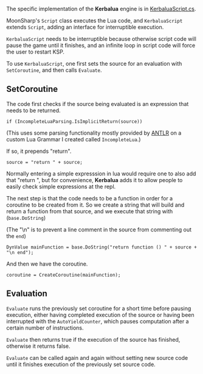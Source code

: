 The specific implementation of the **Kerbalua** engine is in [KerbaluaScript.cs](KerbaluaScript.cs).

MoonSharp's `Script` class executes the Lua code, and `KerbaluaScript` extends `Script`, adding an interface for interruptible execution.

`KerbaluaScript` needs to be interruptible because otherwise script code will pause the game until it finishes, and an infinite loop in script code will force the user to restart KSP.

To use `KerbaluaScript`, one first sets the source for an evaluation with `SetCoroutine`, and then calls `Evaluate`.

## SetCoroutine
The code first checks if the source being evaluated is an expression that needs to be returned. 

```
if (IncompleteLuaParsing.IsImplicitReturn(source))
```

(This uses some parsing functionality mostly provided by [ANTLR](https://www.antlr.org/) on a custom Lua Grammar I created called `IncompleteLua`.)

If so, it prepends "return".
```
source = "return " + source;
```

Normally entering a simple expresssion in lua would require one to also add that "return ", but for convenience, **Kerbalua** adds it to allow people to easily check simple expressions at the repl.

The next step is that the code needs to be a function in order for a coroutine to be created from it. So we create a string that will build and return a function from that source, and we execute that string with (`base.DoString`)

(The "\n" is to prevent a line comment in the source from commenting out the `end`)
```
DynValue mainFunction = base.DoString("return function () " + source + "\n end");
```

And then we have the coroutine.

```
coroutine = CreateCoroutine(mainFunction);
```

## Evaluation
`Evaluate` runs the previously set coroutine for a short time before pausing execution, either having completed execution of the source or having been interrupted with the `AutoYieldCounter`, which pauses computation after a certain number of instructions.

`Evaluate` then returns true if the execution of the source has finished, otherwise it returns false.

`Evaluate` can be called again and again without setting new source code until it finishes execution of the previously set source code.